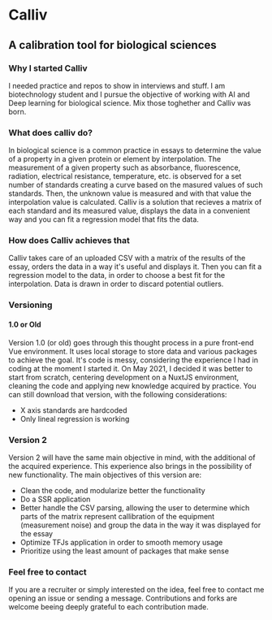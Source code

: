 # Calliv

## A calibration tool for biological sciences

### Why I started Calliv

I needed practice and repos to show in interviews and stuff. I am biotechnology student and I pursue the objective of working with AI and Deep learning for biological science. Mix those toghether and Calliv was born.

### What does calliv do?
In biological science is a common practice in essays to determine the value of a property in a given protein or element by interpolation. The measurement of a given property such as absorbance, fluorescence, radiation, electrical resistance, temperature, etc. is observed for a set number of standards creating a curve based on the masured values of such standards. Then, the unknown value is measured and with that value the interpolation value is calculated.
Calliv is a solution that recieves a matrix of each standard and its measured value, displays the data in a convenient way and you can fit a regression model that fits the data.

### How does Calliv achieves that
Calliv takes care of an uploaded CSV with a matrix of the results of the essay, orders the data in a way it's useful and displays it.
Then you can fit a regression model to the data, in order to choose a best fit for the interpolation.
Data is drawn in order to discard potential outliers.


### Versioning

#### 1.0 or Old
Version 1.0 (or old) goes through this thought process in a pure front-end Vue environment. It uses local storage to store data and various packages to achieve the goal. It's code is messy, considering the experience I had in coding at the moment I started it. On May 2021, I decided it was better to start from scratch, centering development on a NuxtJS environment, cleaning the code and applying new knowledge acquired by practice.
You can still download that version, with the following considerations:
- X axis standards are hardcoded
- Only lineal regression is working

### Version 2
Version 2 will have the same main objective in mind, with the additional of the acquired experience. This experience also brings in the possibility of new functionality.
The main objectives of this version are:
-  Clean the code, and modularize better the functionality
-  Do a SSR application
-  Better handle the CSV parsing, allowing the user to determine which parts of the matrix represent callibration of the equipment (measurement noise) and group the data in the way it was displayed for the essay
-  Optimize TFJs application in order to smooth memory usage
-  Prioritize using the least amount of packages that make sense


### Feel free to contact
If you are a recruiter or simply interested on the idea, feel free to contact me opening an issue or sending a message. Contributions and forks are welcome beeing deeply grateful to each contribution made.